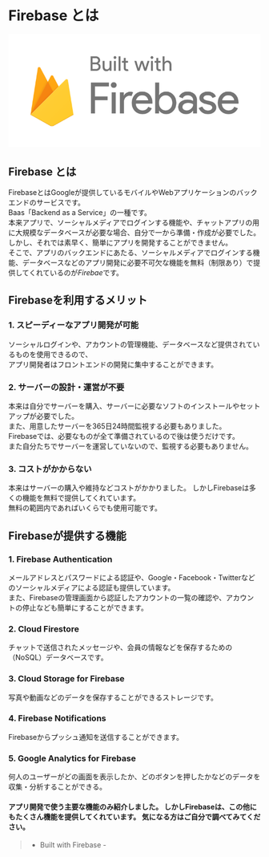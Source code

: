 # Firebase とは

<img src="./img/Built_with_Firebase_Logo_Light.png">

## Firebase とは
FirebaseとはGoogleが提供しているモバイルやWebアプリケーションのバックエンドのサービスです。  
Baas「Backend as a Service」の一種です。  
本来アプリで、ソーシャルメディアでログインする機能や、チャットアプリの用に大規模なデータベースが必要な場合、自分で一から準備・作成が必要でした。  
しかし、それでは素早く、簡単にアプリを開発することができません。  
そこで、アプリのバックエンドにあたる、ソーシャルメディアでログインする機能、データベースなどのアプリ開発に必要不可欠な機能を無料（制限あり）で提供してくれているのが*Firebae*です。  

## Firebaseを利用するメリット

### 1. スピーディーなアプリ開発が可能
ソーシャルログインや、アカウントの管理機能、データベースなど提供されているものを使用できるので、  
アプリ開発者はフロントエンドの開発に集中することができます。

### 2. サーバーの設計・運営が不要
本来は自分でサーバーを購入、サーバーに必要なソフトのインストールやセットアップが必要でした。  
また、用意したサーバーを365日24時間監視する必要もありました。  
Firebaseでは、必要なものが全て準備されているので後は使うだけです。  
また自分たちでサーバーを運営していないので、監視する必要もありません。

### 3. コストがかからない
本来はサーバーの購入や維持などコストがかかりました。
しかしFirebaseは多くの機能を無料で提供してくれています。  
無料の範囲内であればいくらでも使用可能です。

## Firebaseが提供する機能

### 1. Firebase Authentication
メールアドレスとパスワードによる認証や、Google・Facebook・Twitterなどのソーシャルメディアによる認証も提供しています。  
また、Firebaseの管理画面から認証したアカウントの一覧の確認や、アカウントの停止なども簡単にすることができます。

### 2. Cloud Firestore
チャットで送信されたメッセージや、会員の情報などを保存するための（NoSQL）データベースです。  

### 3. Cloud Storage for Firebase
写真や動画などのデータを保存することができるストレージです。

### 4. Firebase Notifications
Firebaseからプッシュ通知を送信することができます。

### 5. Google Analytics for Firebase
何人のユーザーがどの画面を表示したか、どのボタンを押したかなどのデータを収集・分析することができる。



#### アプリ開発で使う主要な機能のみ紹介しました。  しかしFirebaseは、この他にもたくさん機能を提供してくれています。  気になる方はご自分で調べてみてください。  

> - Built with Firebase - 